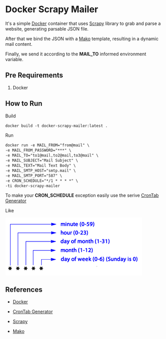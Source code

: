 # Docker Scrapy Mailer

It's a simple [Docker](https://www.docker.com) container that uses [Scrapy](https://scrapy.org) library to grab and parse a website, generating parsable JSON file.

After that we bind the JSON with a [Mako](http://www.makotemplates.org) template, resulting in a dynamic mail content.

Finally, we send it according to the **MAIL_TO** informed environment variable.

## Pre Requirements

1. Docker

## How to Run

Build

```
docker build -t docker-scrapy-mailer:latest .
```

Run

```
docker run -e MAIL_FROM="from@mail" \
-e MAIL_FROM_PASSWORD="***" \
-e MAIL_TO="to1@mail,to2@mail,to3@mail" \
-e MAIL_SUBJECT="Mail Subject" \
-e MAIL_TEXT="Mail Text Body" \
-e MAIL_SMTP_HOST="smtp.mail" \
-e MAIL_SMTP_PORT="587" \
-e CRON_SCHEDULE="*/1 * * * *" \
-ti docker-scrapy-mailer
```


To make your **CRON_SCHEDULE** exception easily use the serive [CronTab Generator](https://crontab-generator.org)

Like


![](cron_schedule_format.png)

## References

* [Docker](https://www.docker.com)

* [CronTab Generator](https://crontab-generator.org)

* [Scrapy](https://scrapy.org)

* [Mako](http://www.makotemplates.org)